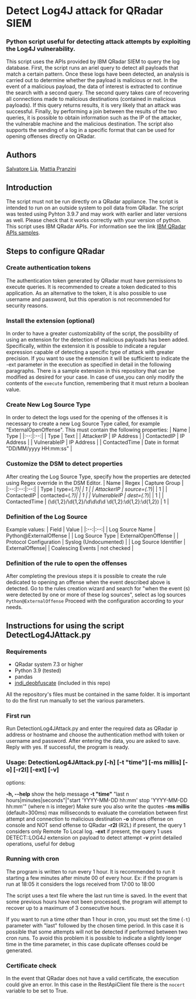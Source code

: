 # Detect Log4J attack for QRadar SIEM
### Python script useful for detecting attack attempts by exploiting the Log4J vulnerability.
This script uses the APIs provided by IBM QRadar SIEM to query the log database.
First, the script runs an ariel query to detect all payloads that match a certain pattern.
Once these logs have been detected, an analysis is carried out to determine whether the payload is malicious or not. In the event of a malicious payload, the data of interest is extracted to continue the search with a second query.
The second query takes care of recovering all connections made to malicious destinations (contained in malicious payloads). If this query returns results, it is very likely that an attack was successful.
Finally, by performing a join between the results of the two queries, it is possible to obtain information such as the IP of the attacker, the vulnerable machine and the malicious destination.
The script also supports the sending of a log in a specific format that can be used for opening offenses directly on QRadar.

## Authors
[Salvatore Lia](https://github.com/SalvatoreLia), [Mattia Pranzini](https://github.com/MattiaPranzini)

## Introduction
The script must not be run directly on a QRadar appliance. The script is intended to run on an outside system to poll data from QRadar.
The script was tested using Pyhton 3.9.7 and may work with earlier and later versions as well. Please check that it works correctly with your version of python.
This script uses IBM QRadar APIs. For information see the link [IBM QRadar APIs samples](https://github.com/IBM/api-samples).

## Steps to configure QRadar
### Create authentication tokens
The authentication token generated by QRadar must have permissions to execute queries. It is recommended to create a token dedicated to this application.
As an alternative to the token, it is also possible to use username and password, but this operation is not recommended for security reasons.

### Install the extension (optional)
In order to have a greater customizability of the script, the possibility of using an extension for the detection of malicious payloads has been added. Specifically, within the extension it is possible to indicate a regular expression capable of detecting a specific type of attack with greater precision.
If you want to use the extension it will be sufficient to indicate the -ext parameter in the execution as specified in detail in the following paragraphs.
There is a sample extension in this repository that can be modified as desired for your case. In case of use,you can only modify the contents of the `execute` function, remembering that it must return a boolean value.

### Create New Log Source Type
In order to detect the logs used for the opening of the offenses it is necessary to create a new Log Source Type called, for example "ExternalOpenOffense".
This must contain the following properties:
| Name | Type |
|:--:|:--:|
| Type | Text |
| AttackerIP | IP Address |
| ContactedIP | IP Address |
| VulnerableIP | IP Address |
| ContactedTime | Date in format "DD/MM/yyyy HH:mm:ss" |

### Customize the DSM to detect properties
After creating the Log Source Type, specify how the properties are detected using Regex override in the DSM Editor.
| Name | Regex | Capture Group |
|:--:|:--:|:--:|
| Type | type=(.*?)\| | 1 |
| AttackerIP | source=(.*?)\| | 1 |
| ContactedIP | contacted=(.*?)\| | 1 |
| VulnerableIP | dest=(.*?)\| | 1 |
| ContactedTime | (\d{1,2}\/\d{1,2}\/\d\d\d\d \d{1,2}:\d{1,2}:\d{1,2}) | 1 |

### Definition of the Log Source
Example values:
| Field | Value |
|:--:|:--:|
| Log Source Name | Python@ExternalOffense |
| Log Source Type | ExternalOpenOffense  |
| Protocol Configuration | Syslog (Undocumented)  |
| Log Source Identifier | ExternalOffense|
| Coalescing Events | not checked |

### Definition of the rule to open the offenses
After completing the previous steps it is possible to create the rule dedicated to opening an offense when the event described above is detected.
Go to the rules creation wizard and search for "when the event (s) were detected by one or more of these log sources", select as log sources `Python@ExternalOffense`
Proceed with the configuration according to your needs.

## Instructions for using the script DetectLog4JAttack.py

### Requirements
- QRadar system 7.3 or higher
- Python 3.9 (tested)
- pandas
- [jndi_deobfuscate](https://github.com/awslabs/jndi-deobfuscate-python) (included in this repo)

All the repository's files must be contained in the same folder.  It is important to do the first run manually to set the various parameters.

### First run
Run DetectionLog4JAttack.py and enter the required data as QRadar ip address or hostname and choose the authentication method with token or username and password. After entering the data, you are asked to save. Reply with yes. If successful, the program is ready.

### Usage: DetectionLog4JAttack.py [-h] [-t "time"] [-ms millis] [-o] [-r2l] [-ext] [-v] 
options: 

  **-h, --help**   show the help message
  **-t "time"**   "last n hours|minutes|seconds"|"start 'YYYY-MM-DD hh:mm' stop 'YYYY-MM-DD 			hh:mm'" (where n is integer) Make sure you also write the quotes 
  **-ms millis**  (default=300ms) max milliseconds to evaluate the correlation between first attempt 		and connection to malicious destination 
  **-o**        shows offense on console and NOT send offense to QRadar 
  **-r2l**     (R2L) if present, the query 1 considers only Remote To Local log. 
  **-ext**     if present, the query 1 uses DETECT::LOG4J extension on payload to detect attempt 
  **-v**         print detailed operations, useful for debug 

### Running with cron
The program is written to run every 1 hour. It is recommended to run it starting a few minutes after minute 00 of every hour.
Ex: if the program is run at 18:05 it considers the logs received from 17:00 to 18:00

The script uses a text file where the last run time is saved. In the event that some previous hours have not been processed, the program will attempt to recover up to a maximum of 3 consecutive hours.

If you want to run a time other than 1 hour in cron, you must set the time (`-t`) parameter with "last" followed by the chosen time period. In this case it is possible that some attempts will not be detected if performed between two cron runs.
To avoid this problem it is possible to indicate a slightly longer time in the time parameter, in this case duplicate offenses could be generated.
 
### Certificate check
In the event that QRadar does not have a valid certificate, the execution could give an error. In this case in the RestApiClient file there is the `nocert` variable to be set to True.